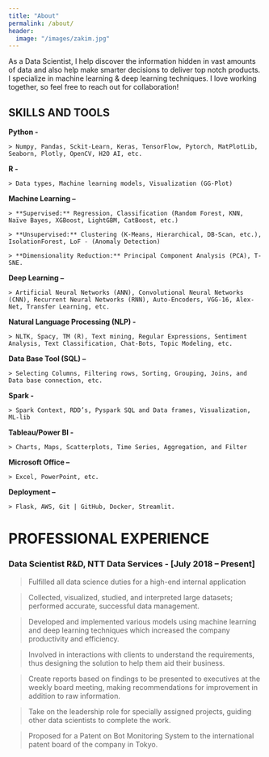 ```yaml
---
title: "About"
permalink: /about/
header:
  image: "/images/zakim.jpg"
---
```


As a Data Scientist, I help discover the information hidden in vast amounts of data and also help make smarter decisions to deliver top notch products. I specialize in machine learning & deep learning techniques. I love working together, so feel free to reach out for collaboration!

## SKILLS AND TOOLS

**Python -** 

	> Numpy, Pandas, Sckit-Learn, Keras, TensorFlow, Pytorch, MatPlotLib, Seaborn, Plotly, OpenCV, H2O AI, etc.

**R -** 

	> Data types, Machine learning models, Visualization (GG-Plot)

**Machine Learning –**

	> **Supervised:** Regression, Classification (Random Forest, KNN, Naïve Bayes, XGBoost, LightGBM, CatBoost, etc.)
	
	> **Unsupervised:** Clustering (K-Means, Hierarchical, DB-Scan, etc.), IsolationForest, LoF - (Anomaly Detection)
	
	> **Dimensionality Reduction:** Principal Component Analysis (PCA), T-SNE.	
	
**Deep Learning –** 

	> Artificial Neural Networks (ANN), Convolutional Neural Networks (CNN), Recurrent Neural Networks (RNN), Auto-Encoders, VGG-16, Alex-Net, Transfer Learning, etc.
	
**Natural Language Processing (NLP) -** 

	> NLTK, Spacy, TM (R), Text mining, Regular Expressions, Sentiment Analysis, Text Classification, Chat-Bots, Topic Modeling, etc.
	
**Data Base Tool (SQL) –** 

	> Selecting Columns, Filtering rows, Sorting, Grouping, Joins, and Data base connection, etc.

**Spark -** 

	> Spark Context, RDD’s, Pyspark SQL and Data frames, Visualization, ML-lib

**Tableau/Power BI -** 

	> Charts, Maps, Scatterplots, Time Series, Aggregation, and Filter

**Microsoft Office –** 

	> Excel, PowerPoint, etc.

**Deployment –** 

	> Flask, AWS, Git | GitHub, Docker, Streamlit.

# PROFESSIONAL EXPERIENCE

### Data Scientist R&D, NTT Data Services - [July 2018 – Present]

> Fulfilled all data science duties for a high-end internal application

> Collected, visualized, studied, and interpreted large datasets; performed accurate, successful data management.

> Developed and implemented various models using machine learning and deep learning techniques which increased the company productivity and efficiency.

> Involved in interactions with clients to understand the requirements, thus designing the solution to help them aid their business.

> Create reports based on findings to be presented to executives at the weekly board meeting, making recommendations for improvement in addition to raw information.

> Take on the leadership role for specially assigned projects, guiding other data scientists to complete the work.

> Proposed for a Patent on Bot Monitoring System to the international patent board of the company in Tokyo.

